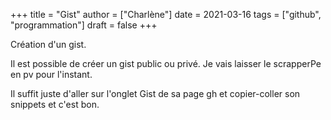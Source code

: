 +++
title = "Gist"
author = ["Charlène"]
date = 2021-03-16
tags = ["github", "programmation"]
draft = false
+++

Création d'un gist.

Il est possible de créer un gist public ou privé. Je vais laisser le scrapperPe en pv pour l'instant.

Il suffit juste d'aller sur l'onglet Gist de sa page gh et copier-coller son snippets et c'est bon.
